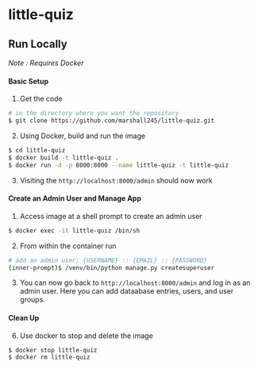 # little-quiz

## Run Locally
*Note : Requires Docker*

#### Basic Setup
1. Get the code
```bash
# in the directory where you want the repository
$ git clone https://github.com/marshall245/little-quiz.git
```


2. Using Docker, build and run the image
```bash
$ cd little-quiz
$ docker build -t little-quiz .
$ docker run -d -p 8000:8000 --name little-quiz -t little-quiz
```


3. Visiting the `http://localhost:8000/admin` should now work


#### Create an Admin User and Manage App
1. Access image at a shell prompt to create an admin user
```bash
$ docker exec -it little-quiz /bin/sh
```


2. From within the container run
```bash
# add an admin user; {USERNAME} :: {EMAIL} :: {PASSWORD}
(inner-prompt)$ /venv/bin/python manage.py createsuperuser
```


3. You can now go back to `http://localhost:8000/admin` and log in as an admin user. Here you can add dataabase entries, users, and user groups.


#### Clean Up
6. Use docker to stop and delete the image
```bash
$ docker stop little-quiz
$ docker rm little-quiz
```

